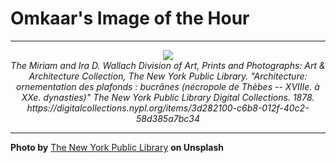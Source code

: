 # Omkaar's Image of the Hour

---

<div align="center">

<a href="https://unsplash.com/photos/Ak4TZv0uRiI">
  <img src="https://images.unsplash.com/photo-1753784997860-1ff0bd4b18fd?crop=entropy&cs=tinysrgb&fit=max&fm=jpg&ixid=M3w3NjA2Nzh8MHwxfHJhbmRvbXx8fHx8fHx8fDE3NTQ2MDQwMDB8&ixlib=rb-4.1.0&q=80&w=1080" style="max-width:100%; height:auto;">
</a>

<br>
<i>The Miriam and Ira D. Wallach Division of Art, Prints and Photographs: Art & Architecture Collection, The New York Public Library. "Architecture: ornementation des plafonds : bucrânes (nécropole de Thèbes -- XVIIIe. à XXe. dynasties)" The New York Public Library Digital Collections. 1878. https://digitalcollections.nypl.org/items/3d282100-c6b8-012f-40c2-58d385a7bc34</i>

</div>

---

**Photo by** [The New York Public Library](https://unsplash.com/@nypl) **on Unsplash**
